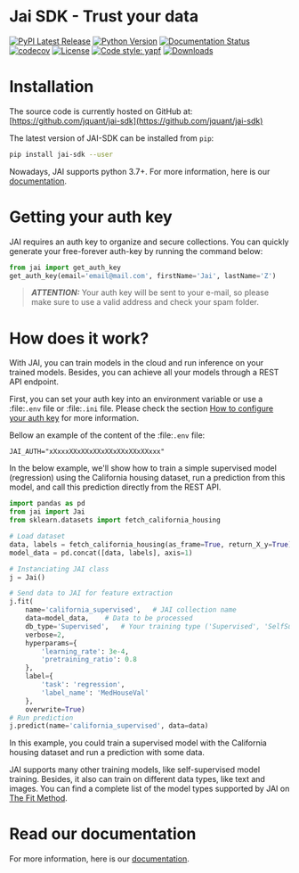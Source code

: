# Jai SDK - Trust your data

[![PyPI Latest Release](https://img.shields.io/pypi/v/jai-sdk.svg)](https://pypi.org/project/jai-sdk/)
[![Python Version](https://img.shields.io/badge/python-3.7%20%7C%203.8-blue)](https://img.shields.io/badge/python-3.7%20%7C%203.8-blue)
[![Documentation Status](https://readthedocs.org/projects/jai-sdk/badge/?version=latest)](https://jai-sdk.readthedocs.io/en/latest/?badge=latest)
[![codecov](https://codecov.io/gh/jquant/jai-sdk/branch/main/graph/badge.svg)](https://codecov.io/gh/jquant/jai-sdk)
[![License](https://img.shields.io/pypi/l/jai-sdk.svg)](https://github.com/jquant/jai-sdk/blob/main/LICENSE)
[![Code style: yapf](https://img.shields.io/badge/code%20style-yapf-blue)](https://github.com/google/yapf)
[![Downloads](https://pepy.tech/badge/jai-sdk)](https://pepy.tech/project/jai-sdk)

# Installation

The source code is currently hosted on GitHub at: [https://github.com/jquant/jai-sdk](https://github.com/jquant/jai-sdk)

The latest version of JAI-SDK can be installed from `pip`:

```sh
pip install jai-sdk --user
```

Nowadays, JAI supports python 3.7+. For more information, here is our [documentation](https://jai-sdk.readthedocs.io/en/latest/).

# Getting your auth key

JAI requires an auth key to organize and secure collections.
You can quickly generate your free-forever auth-key by running the command below:

```python
from jai import get_auth_key
get_auth_key(email='email@mail.com', firstName='Jai', lastName='Z')
```

> **_ATTENTION:_** Your auth key will be sent to your e-mail, so please make sure to use a valid address and check your spam folder.

# How does it work?

With JAI, you can train models in the cloud and run inference on your trained models. Besides, you can achieve all your models through a REST API endpoint.

First, you can set your auth key into an environment variable or use a :file:`.env` file or :file:`.ini` file.
Please check the section [How to configure your auth key](https://jai-sdk.readthedocs.io/en/latest/source/overview/set_authentication.html>) for more information.

Bellow an example of the content of the :file:`.env` file:

```text
JAI_AUTH="xXxxxXXxXXxXXxXXxXXxXXxXXxxx"
```

In the below example, we'll show how to train a simple supervised model (regression) using the California housing dataset, run a prediction from this model, and call this prediction directly from the REST API.

```python
import pandas as pd
from jai import Jai
from sklearn.datasets import fetch_california_housing

# Load dataset
data, labels = fetch_california_housing(as_frame=True, return_X_y=True)
model_data = pd.concat([data, labels], axis=1)

# Instanciating JAI class
j = Jai()

# Send data to JAI for feature extraction
j.fit(
    name='california_supervised',   # JAI collection name
    data=model_data,    # Data to be processed
    db_type='Supervised',   # Your training type ('Supervised', 'SelfSupervised' etc)
    verbose=2,
    hyperparams={
        'learning_rate': 3e-4,
        'pretraining_ratio': 0.8
    },
    label={
        'task': 'regression',
        'label_name': 'MedHouseVal'
    },
    overwrite=True)
# Run prediction
j.predict(name='california_supervised', data=data)
```

In this example, you could train a supervised model with the California housing dataset and run a prediction with some data.

JAI supports many other training models, like self-supervised model training.
Besides, it also can train on different data types, like text and images.
You can find a complete list of the model types supported by JAI on [The Fit Method](https://jai-sdk.readthedocs.io/en/latest/source/using_jai/fit.html).

# Read our documentation

For more information, here is our [documentation](https://jai-sdk.readthedocs.io/en/latest/).
